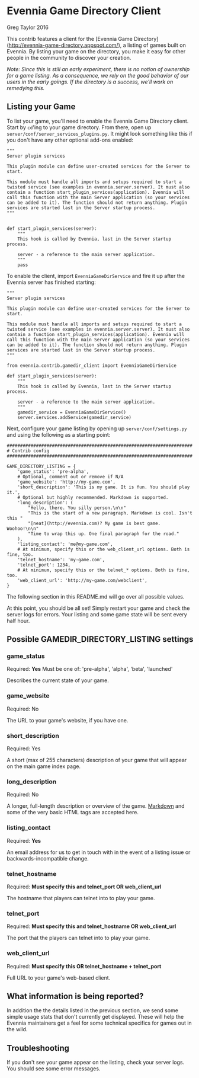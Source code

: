 # Evennia Game Directory Client

Greg Taylor 2016

This contrib features a client for the [Evennia Game Directory]
(http://evennia-game-directory.appspot.com/), a listing of games built on
Evennia. By listing your game on the directory, you make it easy for other
people in the community to discover your creation.

*Note: Since this is still an early experiment, there is no notion of
ownership for a game listing. As a consequence, we rely on the good behavior
of our users in the early goings. If the directory is a success, we'll work
on remedying this.*

## Listing your Game

To list your game, you'll need to enable the Evennia Game Directory client.
Start by `cd`'ing to your game directory. From there, open up
`server/conf/server_services_plugins.py`. It might look something like this
if you don't have any other optional add-ons enabled:

    """
    Server plugin services

    This plugin module can define user-created services for the Server to
    start.

    This module must handle all imports and setups required to start a
    twisted service (see examples in evennia.server.server). It must also
    contain a function start_plugin_services(application). Evennia will
    call this function with the main Server application (so your services
    can be added to it). The function should not return anything. Plugin
    services are started last in the Server startup process.
    """


    def start_plugin_services(server):
        """
        This hook is called by Evennia, last in the Server startup process.

        server - a reference to the main server application.
        """
        pass


To enable the client, import `EvenniaGameDirService` and fire it up after the
Evennia server has finished starting:

    """
    Server plugin services

    This plugin module can define user-created services for the Server to
    start.

    This module must handle all imports and setups required to start a
    twisted service (see examples in evennia.server.server). It must also
    contain a function start_plugin_services(application). Evennia will
    call this function with the main Server application (so your services
    can be added to it). The function should not return anything. Plugin
    services are started last in the Server startup process.
    """

    from evennia.contrib.gamedir_client import EvenniaGameDirService

    def start_plugin_services(server):
        """
        This hook is called by Evennia, last in the Server startup process.

        server - a reference to the main server application.
        """
        gamedir_service = EvenniaGameDirService()
        server.services.addService(gamedir_service)


Next, configure your game listing by opening up `server/conf/settings.py` and
 using the following as a starting point:

    ######################################################################
    # Contrib config
    ######################################################################

    GAME_DIRECTORY_LISTING = {
        'game_status': 'pre-alpha',
        # Optional, comment out or remove if N/A
        'game_website': 'http://my-game.com',
        'short_description': 'This is my game. It is fun. You should play it.',
        # Optional but highly recommended. Markdown is supported.
        'long_description': (
            "Hello, there. You silly person.\n\n"
            "This is the start of a new paragraph. Markdown is cool. Isn't this "
            "[neat](http://evennia.com)? My game is best game. Woohoo!\n\n"
            "Time to wrap this up. One final paragraph for the road."
        ),
        'listing_contact': 'me@my-game.com',
        # At minimum, specify this or the web_client_url options. Both is fine, too.
        'telnet_hostname': 'my-game.com',
        'telnet_port': 1234,
        # At minimum, specify this or the telnet_* options. Both is fine, too.
        'web_client_url': 'http://my-game.com/webclient',
    }

The following section in this README.md will go over all possible values.

At this point, you should be all set! Simply restart your game and check the
server logs for errors. Your listing and some game state will be sent every
half hour.

## Possible GAMEDIR_DIRECTORY_LISTING settings

### game_status

Required: **Yes**
Must be one of: 'pre-alpha', 'alpha', 'beta', 'launched'

Describes the current state of your game.

### game_website

Required: No

The URL to your game's website, if you have one.

### short_description

Required: Yes

A short (max of 255 characters) description of your game that will appear
on the main game index page.

### long_description

Required: No

A longer, full-length description or overview of the game. 
[Markdown](https://github.com/adam-p/markdown-here/wiki/Markdown-Cheatsheet)
and some of the very basic HTML tags are accepted here.

### listing_contact

Required: **Yes**

An email address for us to get in touch with in the event of a listing issue
or backwards-incompatible change.

### telnet_hostname

Required: **Must specify this and telnet_port OR web_client_url**

The hostname that players can telnet into to play your game.

### telnet_port

Required: **Must specify this and telnet_hostname OR web_client_url**

The port that the players can telnet into to play your game.

### web_client_url

Required: **Must specify this OR telnet_hostname + telnet_port**

Full URL to your game's web-based client.

## What information is being reported?

In addition the the details listed in the previous section, we send some
simple usage stats that don't currently get displayed. These will help the
Evennia maintainers get a feel for some technical specifics for games out in
the wild.

## Troubleshooting

If you don't see your game appear on the listing, check your server logs. You
should see some error messages.
